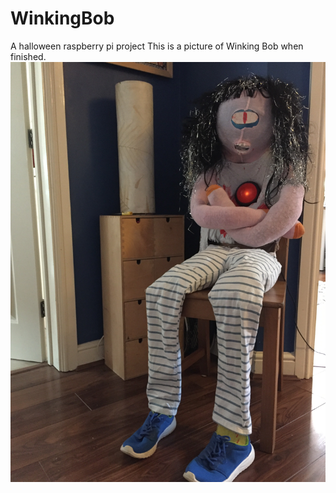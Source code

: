 # WinkingBob
A halloween raspberry pi project 
This is a picture of Winking Bob when finished. ![picture of Winking Bob](/IMG_8730.JPG)
